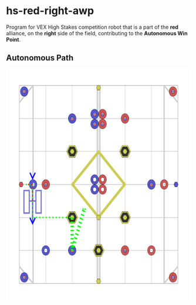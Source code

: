 # hs-red-right-awp
Program for VEX High Stakes competition robot that is a part of the **red** alliance, on the **right** side of the field, contributing to the **Autonomous Win Point**.

## Autonomous Path
<img src=svgs/autonomous.svg width="630" height="630"/>
